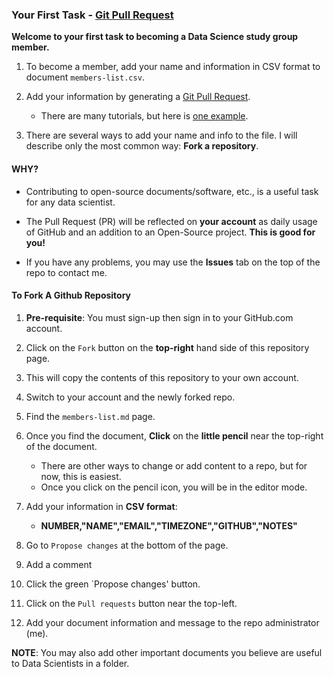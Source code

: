 ### Your First Task - [Git Pull Request](https://github.com/mccurcio/ds-study-group/blob/main/members-list.md)

**Welcome to your first task to becoming a Data Science study group member.**

1. To become a member, add your name and information in CSV format to document `members-list.csv`.

2. Add your information by generating a [Git Pull Request](https://git-scm.com/docs/git-request-pull). 

    - There are many tutorials, but here is [one example](https://www.digitalocean.com/community/tutorials/how-to-create-a-pull-request-on-github).

3. There are several ways to add your name and info to the file. I will describe only the most common way: **Fork a repository**.

#### WHY?

- Contributing to open-source documents/software, etc., is a useful task for any data scientist. 

- The Pull Request (PR) will be reflected on **your account** as daily usage of GitHub and an addition to an Open-Source project. **This is good for you!**

- If you have any problems, you may use the **Issues** tab on the top of the repo to contact me.


#### To Fork A Github Repository

1. **Pre-requisite**: You must sign-up then sign in to your GitHub.com account.

2. Click on the `Fork` button on the **top-right** hand side of this repository page.

3. This will copy the contents of this repository to your own account.

4. Switch to your account and the newly forked repo.

5. Find the `members-list.md` page.

6. Once you find the document, **Click** on the **little pencil** near the top-right of the document.

    - There are other ways to change or add content to a repo, but for now, this is easiest.
    - Once you click on the pencil icon, you will be in the editor mode.

7. Add your information in **CSV format**:

    - **NUMBER,"NAME","EMAIL","TIMEZONE","GITHUB","NOTES"**

8. Go to `Propose changes` at the bottom of the page.

9. Add a comment 

10. Click the green `Propose changes' button.

11. Click on the `Pull requests` button near the top-left.

12. Add your document information and message to the repo administrator (me).


**NOTE**: You may also add other important documents you believe are useful to Data Scientists in a folder.
